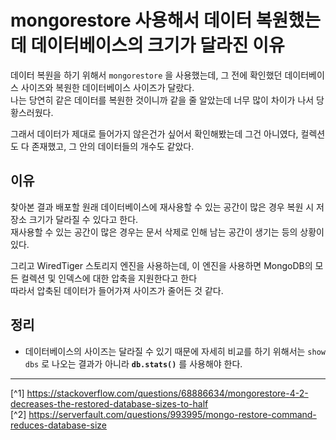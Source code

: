 # mongorestore 사용해서 데이터 복원했는데 데이터베이스의 크기가 달라진 이유
데이터 복원을 하기 위해서 `mongorestore` 을 사용했는데, 그 전에 확인했던 데이터베이스 사이즈와 복원한 데이터베이스 사이즈가 달랐다.<br>
나는 당연히 같은 데이터를 복원한 것이니까 같을 줄 알았는데 너무 많이 차이가 나서 당황스러웠다.

그래서 데이터가 제대로 들어가지 않은건가 싶어서 확인해봤는데 그건 아니였다, 컬렉션도 다 존재했고, 그 안의 데이터들의 개수도 같았다.

## 이유
찾아본 결과 배포할 원래 데이터베이스에 재사용할 수 있는 공간이 많은 경우 복원 시 저장소 크기가 달라질 수 있다고 한다.<br>
재사용할 수 있는 공간이 많은 경우는 문서 삭제로 인해 남는 공간이 생기는 등의 상황이 있다.

그리고 WiredTiger 스토리지 엔진을 사용하는데, 이 엔진을 사용하면 MongoDB의 모든 컬렉션 및 인덱스에 대한 압축을 지원한다고 한다<br>
따라서 압축된 데이터가 들어가져 사이즈가 줄어든 것 같다.

## 정리
- 데이터베이스의 사이즈는 달라질 수 있기 때문에 자세히 비교를 하기 위해서는 `show dbs` 로 나오는 결과가 아니라 **`db.stats()`** 를 사용해야 한다.

---

[^1] https://stackoverflow.com/questions/68886634/mongorestore-4-2-decreases-the-restored-database-sizes-to-half<br>
[^2] https://serverfault.com/questions/993995/mongo-restore-command-reduces-database-size
